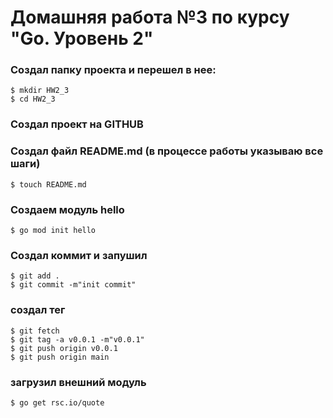 # Домашняя работа №3 по курсу "Go. Уровень 2"

### Создал папку проекта и перешел в нее:
```
$ mkdir HW2_3
$ cd HW2_3
```

### Создал проект на GITHUB

### Создал файл README.md (в процессе работы указываю все шаги)
```
$ touch README.md
```

### Создаем модуль hello
```
$ go mod init hello
```


### Создал коммит и запушил
```
$ git add .
$ git commit -m"init commit"
```

### создал тег
```
$ git fetch
$ git tag -a v0.0.1 -m"v0.0.1"
$ git push origin v0.0.1
$ git push origin main
```

### загрузил внешний модуль
```
$ go get rsc.io/quote
```